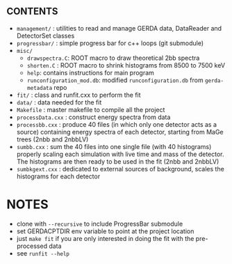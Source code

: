 ## CONTENTS ##

* `management/`     : utilities to read and manage GERDA data, DataReader and DetectorSet classes
* `progressbar/`    : simple progress bar for c++ loops (git submodule)
* `misc/`
    * `drawspectra.C`: ROOT macro to draw theoretical 2bb spectra
    * `shorten.C`    : ROOT macro to shrink histograms from 8500 to 7500 keV
    * `help`: contains instructions for main program
    * `runconfiguration_mod.db`: modified `runconfiguration.db` from `gerda-metadata` repo
* `fit/`            : class and runfit.cxx to perform the fit
* `data/`           : data needed for the fit
* `Makefile`        : master makefile to compile all the project
* `processData.cxx` : construct energy spectra from data
* `processbb.cxx`   : produce 40 files (in which only one detector acts as a source) containing
                      energy spectra of each detector, starting from MaGe trees (2nbb and 2nbbLV)
* `sumbb.cxx`       : sum the 40 files into one single file (with 40 histograms) properly scaling 
                      each simulation with live time and mass of the detector. The histograms 
                      are then ready to be used in the fit (2nbb and 2nbbLV)
* `sumbkgext.cxx`   : dedicated to external sources of background, scales the histograms for each
                      detector

# NOTES #

* clone with `--recursive` to include ProgressBar submodule
* set GERDACPTDIR env variable to point at the project location
* just `make fit` if you are only interested in doing the fit with the pre-processed data
* see `runfit --help`

